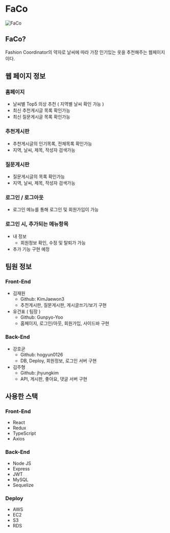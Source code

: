 # FaCo
![FaCo](https://user-images.githubusercontent.com/89349350/154245167-0b358fdb-67a5-4543-b6e8-79bed423249b.png)

## FaCo?
Fashion Coordinator의 약자로 날씨에 따라 가장 인기있는 옷을 추천해주는 웹페이지이다.

## 웹 페이지 정보
### 홈페이지
- 날씨별 Top5 의상 추천 ( 지역별 날씨 확인 가능 )
- 최신 추천게시글 목록 확인가능
- 최신 질문게시글 목록 확인가능

### 추천게시판
- 추천게시글의 인기목록, 전체목록 확인가능
- 지역, 날씨, 제목, 작성자 검색가능

### 질문게시판
- 질문게시글의 목록 확인가능
- 지역, 날씨, 제목, 작성자 검색가능

### 로그인 / 로그아웃
- 로그인 메뉴를 통해 로그인 및 회원가입이 가능

### 로그인 시, 추가되는 메뉴항목
- 내 정보
  - 회원정보 확인, 수정 및 탈퇴가 가능
- 추가 기능 구현 예정

## 팀원 정보
### Front-End
- 김재원
  - Github: KimJaewon3
  - 추천게시판, 질문게시판, 게시글쓰기/보기 구현
- 유건표 ( 팀장 )
  - Github: Gunpyo-Yoo
  - 홈페이지, 로그인/아웃, 회원가입, 사이드바 구현
### Back-End
- 강호균
  - Github: hogyun0126
  - DB, Deploy, 회원정보, 로그인 서버 구현
- 김주형
  - Github: jhyungkim
  - API, 게시판, 좋아요, 댓글 서버 구현

## 사용한 스택
### Front-End
- React
- Redux
- TypeScript
- Axios
### Back-End
- Node JS
- Express
- JWT
- MySQL
- Sequelize
### Deploy
- AWS
- EC2
- S3
- RDS
